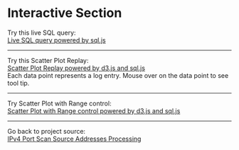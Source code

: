 # Interactive Section  
  
Try this live SQL query:  
<a href="https://aydevmo.github.io/my-network-sample/python/log_processing_01/step31_js_01_realtime_sql_query.html" target="_blank">
Live SQL query powered by sql.js</a>  
  
---
  
Try this Scatter Plot Replay:  
<a href="https://aydevmo.github.io/my-network-sample/python/log_processing_01/step33_d3_charts/step33_d3_01_scatter_replay.html" target="_blank">
Scatter Plot Replay powered by d3.js and sql.js</a>  
Each data point represents a log entry. Mouse over on the data point to see tool tip.   
  
---
  
Try Scatter Plot with Range control:  
<a href="https://aydevmo.github.io/my-network-sample/python/log_processing_01/step33_d3_charts/step33_d3_02_scatter_range.html" target="_blank">
Scatter Plot with Range control powered by d3.js and sql.js</a>  

---
  
Go back to project source:  
<a href="https://github.com/aydevmo/my-network-sample/tree/main/python/log_processing_01" target="_blank">IPv4 Port Scan Source Addresses Processing</a>